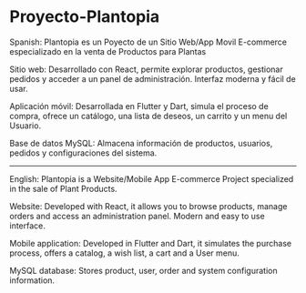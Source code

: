 # Proyecto-Plantopia
Spanish:
Plantopia es un Poyecto de un Sitio Web/App Movil E-commerce especializado en la venta de Productos para Plantas

Sitio web:
Desarrollado con React, permite explorar productos, gestionar pedidos y acceder a un panel de administración.
Interfaz moderna y fácil de usar.

Aplicación móvil:
Desarrollada en Flutter y Dart, simula el proceso de compra, ofrece un catálogo, una lista de deseos, un carrito y un menu del Usuario.

Base de datos MySQL:
Almacena información de productos, usuarios, pedidos y configuraciones del sistema.
__________________________________________________________________________________________________________________________________________

English:
Plantopia is a Website/Mobile App E-commerce Project specialized in the sale of Plant Products.

Website:
Developed with React, it allows you to browse products, manage orders and access an administration panel.
Modern and easy to use interface.

Mobile application:
Developed in Flutter and Dart, it simulates the purchase process, offers a catalog, a wish list, a cart and a User menu.

MySQL database:
Stores product, user, order and system configuration information.


